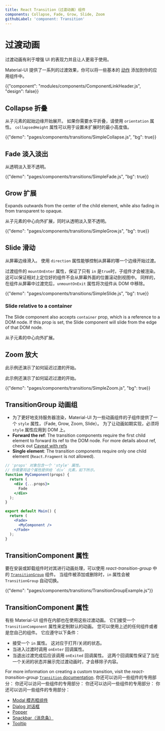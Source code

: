 ```yaml
---
title: React Transition（过渡动画）组件
components: Collapse, Fade, Grow, Slide, Zoom
githubLabel: 'component: Transition'
---
```


# 过渡动画

<p class="description">过渡动画有利于增强 UI 的表现力并且让人更易于使用。</p>

Material-UI 提供了一系列的过渡效果，你可以将一些基本的 [动作](https://material.io/design/motion/) 添加到你的应用组件中。

{{"component": "modules/components/ComponentLinkHeader.js", "design": false}}

## Collapse 折叠

从子元素的起始边缘开始展开。 如果你需要水平折叠，请使用 `orientation` 属性。 `collapsedHeight` 属性可以用于设置未扩展时的最小高度值。

{{"demo": "pages/components/transitions/SimpleCollapse.js", "bg": true}}

## Fade 淡入淡出

从透明淡入至不透明。

{{"demo": "pages/components/transitions/SimpleFade.js", "bg": true}}

## Grow 扩展

Expands outwards from the center of the child element, while also fading in from transparent to opaque.

从子元素的中心向外扩展，同时从透明淡入至不透明。

{{"demo": "pages/components/transitions/SimpleGrow.js", "bg": true}}

## Slide 滑动

从屏幕边缘滑入。 使用 `direction` 属性能够控制从屏幕的哪一个边缘开始过渡。

过渡组件的 `mountOnEnter` 属性，保证了只有 `in` 是`true`时，子组件才会被渲染。 这可以保证相对上定位好的组件不会从屏幕外面的位置滚动到视图中。 同样的， 在组件从屏幕中过渡完后，`unmountOnExit` 属性将次组件从 DOM 中移除。

{{"demo": "pages/components/transitions/SimpleSlide.js", "bg": true}}

### Slide relative to a container

The Slide component also accepts `container` prop, which is a reference to a DOM node. If this prop is set, the Slide component will slide from the edge of that DOM node.

从子元素的中心向外扩展。

## Zoom 放大

此示例还演示了如何延迟过渡的开始。

此示例还演示了如何延迟过渡的开始。

{{"demo": "pages/components/transitions/SimpleZoom.js", "bg": true}}

## TransitionGroup 动画组

- 为了更好地支持服务器渲染，Material-UI 为一些动画组件的子组件提供了一个 `style` 属性，（Fade, Grow, Zoom, Slide）。 为了让动画如期实现，必须将 `style` 属性应用到 DOM 上。
- **Forward the ref**: The transition components require the first child element to forward its ref to the DOM node. For more details about ref, check out [Caveat with refs](/guides/composition/#caveat-with-refs)
- **Single element**: The transition components require only one child element (`React.Fragment` is not allowed).

```jsx
// 'props' 对象包含一个 'style' 属性。
// 你需要将这个属性提供给 `div` 元素，如下所示。
function MyComponent(props) {
  return (
    <div {...props}>
      Fade
    </div>
  );
}

export default Main() {
  return (
    <Fade>
      <MyComponent />
    </Fade>
  );
}
```

## TransitionComponent 属性

要在安装或卸载组件时对其进行动画处理，可以使用 _react-transition-group_ 中的 [`TransitionGroup`](https://reactcommunity.org/react-transition-group/transition-group) 组件。 当组件被添加或删除时，`in` 属性会被 `TransitionGroup` 自动切换。

{{"demo": "pages/components/transitions/TransitionGroupExample.js"}}

## TransitionComponent 属性

有些 Material-UI 组件在内部也在使用这些过渡动画。 它们接受一个 `TransitionComponent` 属性来定制默认的动画。 您可以使用上述的任何组件或者是您自己的组件。 它应遵守以下条件：

- 接受一个 `in` 属性。 这对应于打开/关闭的状态。
- 当进入过渡时调用 `onEnter` 回调属性。
- 当退出过渡完成后应该调用 `onExited` 回调属性。 这两个回调属性保证了当在一个关闭的状态并展示完过渡动画时，才会移除子内容。

For more information on creating a custom transition, visit the _react-transition-group_ [`Transition` documentation](http://reactcommunity.org/react-transition-group/transition). 你还可以访问一些组件的专用部分： 你还可以访问一些组件的专用部分： 你还可以访问一些组件的专用部分： 你还可以访问一些组件的专用部分：

- [Modal 模态框组件](/components/modal/#transitions)
- [Dialog 对话框](/components/dialogs/#transitions)
- [Popper](/components/popper/#transitions)
- [Snackbar（消息条）](/components/snackbars/#transitions)
- [Tooltip](/components/tooltips/#transitions)
